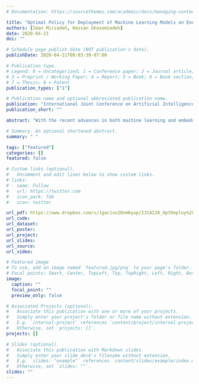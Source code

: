 ```yaml
---
# Documentation: https://sourcethemes.com/academic/docs/managing-content/

title: "Optimal Policy for Deployment of Machine Learning Models on Energy-Bounded Systems"
authors: [Iman Mirzadeh, Hassan Ghasemzadeh]
date: 2020-04-21
doi: ""

# Schedule page publish date (NOT publication's date).
publishDate: 2020-04-21T00:03:39-07:00

# Publication type.
# Legend: 0 = Uncategorized; 1 = Conference paper; 2 = Journal article;
# 3 = Preprint / Working Paper; 4 = Report; 5 = Book; 6 = Book section;
# 7 = Thesis; 8 = Patent
publication_types: ["1"]

# Publication name and optional abbreviated publication name.
publication: "International Joint Conference on Artificial Intelligence (IJCAI), 2020"
publication_short: ""

abstract: "With the recent advances in both machine learning and embedded systems research, the demand to deploy computational models for real-time execution on edge devices has increased substantially. Without deploying computational models on edge devices, the frequent transmission of sensor data to the cloud results in rapid battery draining due to the energy consumption of wireless data transmission. This rapid power dissipation leads to a considerable reduction in the battery lifetime of the system, therefore jeopardizing the real-world utility of smart devices. It is well-established that for difficult machine learning tasks, models with higher performance often require more computation power and thus are not power-efficient choices for deployment on edge devices. However, the trade-offs between performance and power consumption are not well studied. While numerous methods (e.g., model compression) have been developed to obtain an optimal model, these methods focus on improving the efficiency of a ''single'' model. In an entirely new direction, we introduce an effective method to find a combination of ''multiple''  models that are optimal in terms of power-efficiency and performance by solving an optimization problem in which both performance and power consumption are taken into account. Experimental results demonstrate that on the ImageNet dataset, we can achieve a 20% energy reduction with only 0.3% accuracy drop compared to Squeeze-and-Excitation Networks.  Compared to a pruned convolutional neural network for human activity recognition, while consuming 1.7% less energy, our proposed policy achieves 1.3% higher accuracy."

# Summary. An optional shortened abstract.
summary: " "

tags: ["featured"]
categories: []
featured: false

# Custom links (optional).
#   Uncomment and edit lines below to show custom links.
# links:
# - name: Follow
#   url: https://twitter.com
#   icon_pack: fab
#   icon: twitter

url_pdf: https://www.dropbox.com/s/1gac1vx18nm6yup/IJCAI20_OptDeploy%20%2817%29.pdf?dl=0
url_code:
url_dataset:
url_poster:
url_project:
url_slides:
url_source:
url_video:

# Featured image
# To use, add an image named `featured.jpg/png` to your page's folder.
# Focal points: Smart, Center, TopLeft, Top, TopRight, Left, Right, BottomLeft, Bottom, BottomRight.
image:
  caption: ""
  focal_point: ""
  preview_only: false

# Associated Projects (optional).
#   Associate this publication with one or more of your projects.
#   Simply enter your project's folder or file name without extension.
#   E.g. `internal-project` references `content/project/internal-project/index.md`.
#   Otherwise, set `projects: []`.
projects: []

# Slides (optional).
#   Associate this publication with Markdown slides.
#   Simply enter your slide deck's filename without extension.
#   E.g. `slides: "example"` references `content/slides/example/index.md`.
#   Otherwise, set `slides: ""`.
slides: ""
---
```

